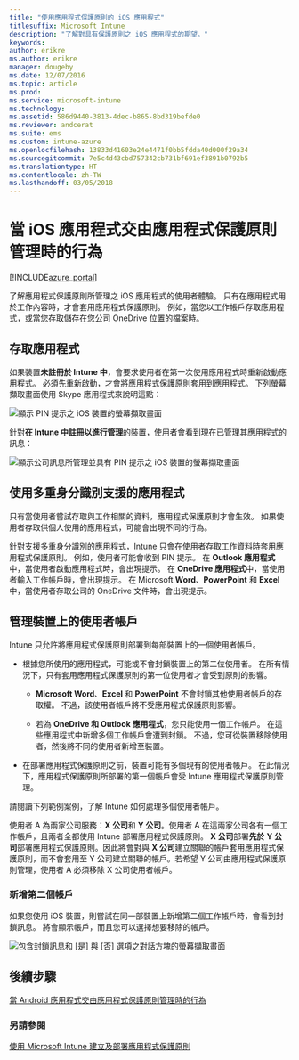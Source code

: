 ```yaml
---
title: "使用應用程式保護原則的 iOS 應用程式"
titlesuffix: Microsoft Intune
description: "了解對具有保護原則之 iOS 應用程式的期望。"
keywords: 
author: erikre
ms.author: erikre
manager: dougeby
ms.date: 12/07/2016
ms.topic: article
ms.prod: 
ms.service: microsoft-intune
ms.technology: 
ms.assetid: 586d9440-3813-4dec-b865-8bd319befde0
ms.reviewer: andcerat
ms.suite: ems
ms.custom: intune-azure
ms.openlocfilehash: 13833d41603e24e4471f0bb5fdda40d000f29a34
ms.sourcegitcommit: 7e5c4d43cbd757342cb731bf691ef3891b0792b5
ms.translationtype: HT
ms.contentlocale: zh-TW
ms.lasthandoff: 03/05/2018
---
```

# <a name="what-to-expect-when-your-ios-app-is-managed-by-app-protection-policies"></a>當 iOS 應用程式交由應用程式保護原則管理時的行為

[!INCLUDE[azure_portal](./includes/azure_portal.md)]

了解應用程式保護原則所管理之 iOS 應用程式的使用者體驗。 只有在應用程式用於工作內容時，才會套用應用程式保護原則。 例如，當您以工作帳戶存取應用程式，或當您存取儲存在您公司 OneDrive 位置的檔案時。
##  <a name="accessing-apps"></a>存取應用程式

如果裝置**未註冊於 Intune 中**，會要求使用者在第一次使用應用程式時重新啟動應用程式。  必須先重新啟動，才會將應用程式保護原則套用到應用程式。 下列螢幕擷取畫面使用 Skype 應用程式來說明這點︰


![顯示 PIN 提示之 iOS 裝置的螢幕擷取畫面](./media/ios-pin-prompt.png)

針對**在 Intune 中註冊以進行管理**的裝置，使用者會看到現在已管理其應用程式的訊息：

![顯示公司訊息所管理並具有 PIN 提示之 iOS 裝置的螢幕擷取畫面](./media/ios-managed-devices-pin-prompt.png)

##  <a name="using-apps-with-multi-identity-support"></a>使用多重身分識別支援的應用程式

只有當使用者嘗試存取與工作相關的資料，應用程式保護原則才會生效。  如果使用者存取供個人使用的應用程式，可能會出現不同的行為。 

針對支援多重身分識別的應用程式，Intune 只會在使用者存取工作資料時套用應用程式保護原則。  例如，使用者可能會收到 PIN 提示。  在 **Outlook 應用程式**中，當使用者啟動應用程式時，會出現提示。 在 **OneDrive 應用程式**中，當使用者輸入工作帳戶時，會出現提示。  在 Microsoft **Word**、**PowerPoint** 和 **Excel** 中，當使用者存取公司的 OneDrive 文件時，會出現提示。
##  <a name="managing-user-accounts-on-the-device"></a>管理裝置上的使用者帳戶

Intune 只允許將應用程式保護原則部署到每部裝置上的一個使用者帳戶。

* 根據您所使用的應用程式，可能或不會封鎖裝置上的第二位使用者。 在所有情況下，只有套用應用程式保護原則的第一位使用者才會受到原則的影響。
  * **Microsoft Word**、**Excel** 和 **PowerPoint** 不會封鎖其他使用者帳戶的存取權。 不過，該使用者帳戶將不受應用程式保護原則影響。

  * 若為 **OneDrive 和 Outlook 應用程式**，您只能使用一個工作帳戶。  在這些應用程式中新增多個工作帳戶會遭到封鎖。  不過，您可從裝置移除使用者，然後將不同的使用者新增至裝置。

* 在部署應用程式保護原則之前，裝置可能有多個現有的使用者帳戶。 在此情況下，應用程式保護原則所部署的第一個帳戶會受 Intune 應用程式保護原則管理。


請閱讀下列範例案例，了解 Intune 如何處理多個使用者帳戶。

使用者 A 為兩家公司服務：**X 公司**和 **Y 公司**。使用者 A 在這兩家公司各有一個工作帳戶，且兩者全都使用 Intune 部署應用程式保護原則。 **X 公司**部署**先於** **Y 公司**部署應用程式保護原則。因此將會對與 **X 公司**建立關聯的帳戶套用應用程式保護原則，而不會套用至 Y 公司建立關聯的帳戶。若希望 Y 公司由應用程式保護原則管理，使用者 A 必須移除 X 公司使用者帳戶。
### <a name="adding-a-second-account"></a>新增第二個帳戶

如果您使用 iOS 裝置，則嘗試在同一部裝置上新增第二個工作帳戶時，會看到封鎖訊息。  將會顯示帳戶，而且您可以選擇想要移除的帳戶。

![包含封鎖訊息和 [是] 與 [否] 選項之對話方塊的螢幕擷取畫面](./media/ios-switch-user.PNG)

## <a name="next-steps"></a>後續步驟
[當 Android 應用程式交由應用程式保護原則管理時的行為](app-protection-enabled-apps-android.md)
### <a name="see-also"></a>另請參閱
[使用 Microsoft Intune 建立及部署應用程式保護原則](app-protection-policies.md)

